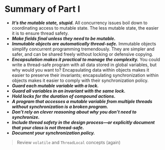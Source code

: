 # Summary of Part I

- _**It’s the mutable state, stupid.**_ All concurrency issues boil down to coordinating access to mutable state. The less mutable state, the easier it is to ensure thread safety.
- _**Make fields final unless they need to be mutable.**_
- _**Immutable objects are automatically thread-safe.**_ Immutable objects simplify concurrent programming tremendously. They are simpler and safer, and can be shared freely without locking or defensive copying.
- _**Encapsulation makes it practical to manage the complexity.**_ You could write a thread-safe program with all data stored in global variables, but why would you want to? Encapsulating data within objects makes it easier to preserve their invariants; encapsulating synchronization within objects makes it easier to comply with their synchronization policy.
- _**Guard each mutable variable with a lock.**_
- _**Guard all variables in an invariant with the same lock.**_
- _**Hold locks for the duration of compound actions.**_
- _**A program that accesses a mutable variable from multiple threads without synchronization is a broken program.**_
- _**Don’t rely on clever reasoning about why you don’t need to synchronize.**_
- _**Include thread safety in the design process—or explicitly document that your class is not thread-safe.**_
- _**Document your synchronization policy.**_

> Review `volatile` and `ThreadLocal` concepts (again)
